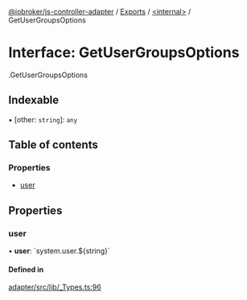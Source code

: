 [@iobroker/js-controller-adapter](../README.md) / [Exports](../modules.md) / [<internal\>](../modules/internal_.md) / GetUserGroupsOptions

# Interface: GetUserGroupsOptions

[<internal>](../modules/internal_.md).GetUserGroupsOptions

## Indexable

▪ [other: `string`]: `any`

## Table of contents

### Properties

- [user](internal_.GetUserGroupsOptions.md#user)

## Properties

### user

• **user**: \`system.user.${string}\`

#### Defined in

[adapter/src/lib/_Types.ts:96](https://github.com/ioBroker/ioBroker.js-controller/blob/0655bceb/packages/adapter/src/lib/_Types.ts#L96)
